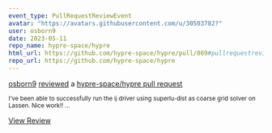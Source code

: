```yaml
---
event_type: PullRequestReviewEvent
avatar: "https://avatars.githubusercontent.com/u/30503782?"
user: osborn9
date: 2023-05-11
repo_name: hypre-space/hypre
html_url: https://github.com/hypre-space/hypre/pull/869#pullrequestreview-1423194549
repo_url: https://github.com/hypre-space/hypre
---
```


<a href='https://github.com/osborn9' target='_blank'>osborn9</a> <a href='https://github.com/hypre-space/hypre/pull/869#pullrequestreview-1423194549' target='_blank'>reviewed</a> a <a href='https://github.com/hypre-space/hypre/pull/869' target='_blank'>hypre-space/hypre pull request</a>

<small>I've been able to successfully run the ij driver using superlu-dist as coarse grid solver on Lassen. Nice work!! ...</small>

<a href='https://github.com/hypre-space/hypre/pull/869#pullrequestreview-1423194549' target='_blank'>View Review</a>